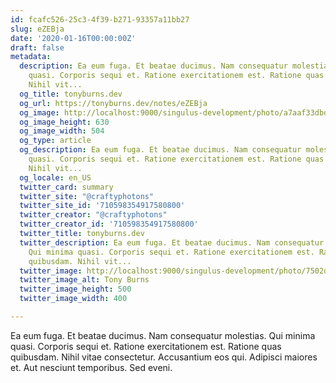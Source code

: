 ```yaml
---
id: fcafc526-25c3-4f39-b271-93357a11bb27
slug: eZEBja
date: '2020-01-16T00:00:00Z'
draft: false
metadata:
  description: Ea eum fuga. Et beatae ducimus. Nam consequatur molestias. Qui minima
    quasi. Corporis sequi et. Ratione exercitationem est. Ratione quas quibusdam.
    Nihil vit...
  og_title: tonyburns.dev
  og_url: https://tonyburns.dev/notes/eZEBja
  og_image: http://localhost:9000/singulus-development/photo/a7aaf33dbd0b584a47dea1fc1b3a9bbf.jpeg
  og_image_height: 630
  og_image_width: 504
  og_type: article
  og_description: Ea eum fuga. Et beatae ducimus. Nam consequatur molestias. Qui minima
    quasi. Corporis sequi et. Ratione exercitationem est. Ratione quas quibusdam.
    Nihil vit...
  og_locale: en_US
  twitter_card: summary
  twitter_site: "@craftyphotons"
  twitter_site_id: '710598354917580800'
  twitter_creator: "@craftyphotons"
  twitter_creator_id: '710598354917580800'
  twitter_title: tonyburns.dev
  twitter_description: Ea eum fuga. Et beatae ducimus. Nam consequatur molestias.
    Qui minima quasi. Corporis sequi et. Ratione exercitationem est. Ratione quas
    quibusdam. Nihil vit...
  twitter_image: http://localhost:9000/singulus-development/photo/7502d1526646abf03deb056888635686.jpeg
  twitter_image_alt: Tony Burns
  twitter_image_height: 500
  twitter_image_width: 400

---
```


Ea eum fuga. Et beatae ducimus. Nam consequatur molestias. Qui minima quasi. Corporis sequi et. Ratione exercitationem est. Ratione quas quibusdam. Nihil vitae consectetur. Accusantium eos qui. Adipisci maiores et. Aut nesciunt temporibus. Sed eveni.
